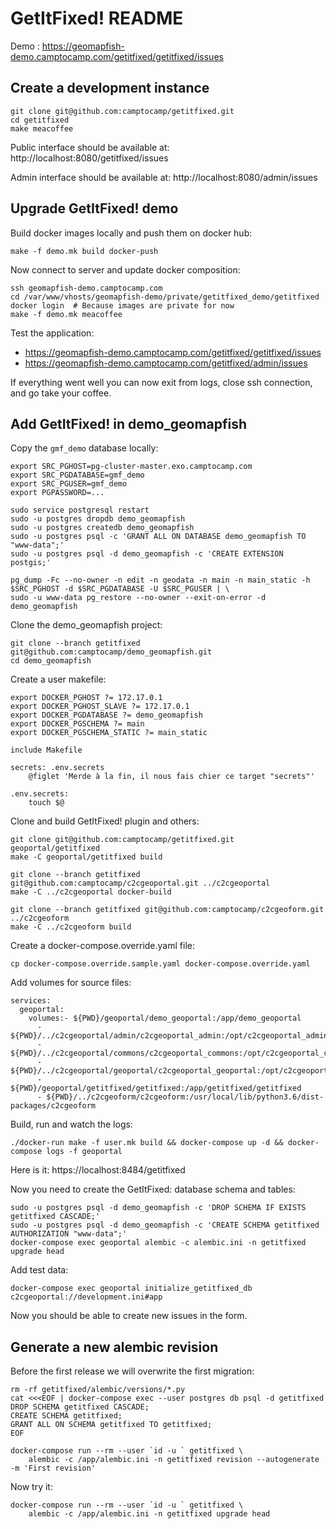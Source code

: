 # GetItFixed! README

Demo : https://geomapfish-demo.camptocamp.com/getitfixed/getitfixed/issues

## Create a development instance

```
git clone git@github.com:camptocamp/getitfixed.git
cd getitfixed
make meacoffee
```

Public interface should be available at: http://localhost:8080/getitfixed/issues

Admin interface should be available at: http://localhost:8080/admin/issues

## Upgrade GetItFixed! demo

Build docker images locally and push them on docker hub:

```
make -f demo.mk build docker-push
```

Now connect to server and update docker composition:

```
ssh geomapfish-demo.camptocamp.com
cd /var/www/vhosts/geomapfish-demo/private/getitfixed_demo/getitfixed
docker login  # Because images are private for now
make -f demo.mk meacoffee
```

Test the application:

- https://geomapfish-demo.camptocamp.com/getitfixed/getitfixed/issues
- https://geomapfish-demo.camptocamp.com/getitfixed/admin/issues

If everything went well you can now exit from logs, close ssh connection, and go take your coffee.

## Add GetItFixed! in demo_geomapfish

Copy the `gmf_demo` database locally:

```
export SRC_PGHOST=pg-cluster-master.exo.camptocamp.com
export SRC_PGDATABASE=gmf_demo
export SRC_PGUSER=gmf_demo
export PGPASSWORD=...

sudo service postgresql restart
sudo -u postgres dropdb demo_geomapfish
sudo -u postgres createdb demo_geomapfish
sudo -u postgres psql -c 'GRANT ALL ON DATABASE demo_geomapfish TO "www-data";'
sudo -u postgres psql -d demo_geomapfish -c 'CREATE EXTENSION postgis;'

pg_dump -Fc --no-owner -n edit -n geodata -n main -n main_static -h $SRC_PGHOST -d $SRC_PGDATABASE -U $SRC_PGUSER | \
sudo -u www-data pg_restore --no-owner --exit-on-error -d demo_geomapfish
```

Clone the demo_geomapfish project:

```
git clone --branch getitfixed git@github.com:camptocamp/demo_geomapfish.git
cd demo_geomapfish
```

Create a user makefile:

```
export DOCKER_PGHOST ?= 172.17.0.1
export DOCKER_PGHOST_SLAVE ?= 172.17.0.1
export DOCKER_PGDATABASE ?= demo_geomapfish
export DOCKER_PGSCHEMA ?= main
export DOCKER_PGSCHEMA_STATIC ?= main_static

include Makefile

secrets: .env.secrets
    @figlet 'Merde à la fin, il nous fais chier ce target "secrets"'

.env.secrets:
    touch $@
```

Clone and build GetItFixed! plugin and others:

```
git clone git@github.com:camptocamp/getitfixed.git geoportal/getitfixed
make -C geoportal/getitfixed build

git clone --branch getitfixed git@github.com:camptocamp/c2cgeoportal.git ../c2cgeoportal
make -C ../c2cgeoportal docker-build

git clone --branch getitfixed git@github.com:camptocamp/c2cgeoform.git ../c2cgeoform
make -C ../c2cgeoform build
```

Create a docker-compose.override.yaml file:

```
cp docker-compose.override.sample.yaml docker-compose.override.yaml
```

Add volumes for source files:

```
services:
  geoportal:
    volumes:- ${PWD}/geoportal/demo_geoportal:/app/demo_geoportal
      - ${PWD}/../c2cgeoportal/admin/c2cgeoportal_admin:/opt/c2cgeoportal_admin/c2cgeoportal_admin
      - ${PWD}/../c2cgeoportal/commons/c2cgeoportal_commons:/opt/c2cgeoportal_commons/c2cgeoportal_commons
      - ${PWD}/../c2cgeoportal/geoportal/c2cgeoportal_geoportal:/opt/c2cgeoportal_geoportal/c2cgeoportal_geoportal
      - ${PWD}/geoportal/getitfixed/getitfixed:/app/getitfixed/getitfixed
      - ${PWD}/../c2cgeoform/c2cgeoform:/usr/local/lib/python3.6/dist-packages/c2cgeoform
```

Build, run and watch the logs:

```
./docker-run make -f user.mk build && docker-compose up -d && docker-compose logs -f geoportal
```

Here is it: https://localhost:8484/getitfixed

Now you need to create the GetItFixed: database schema and tables:

```
sudo -u postgres psql -d demo_geomapfish -c 'DROP SCHEMA IF EXISTS getitfixed CASCADE;'
sudo -u postgres psql -d demo_geomapfish -c 'CREATE SCHEMA getitfixed AUTHORIZATION "www-data";'
docker-compose exec geoportal alembic -c alembic.ini -n getitfixed upgrade head
```

Add test data:

```
docker-compose exec geoportal initialize_getitfixed_db c2cgeoportal://development.ini#app
```

Now you should be able to create new issues in the form.

## Generate a new alembic revision

Before the first release we will overwrite the first migration:

```
rm -rf getitfixed/alembic/versions/*.py
cat <<<EOF | docker-compose exec --user postgres db psql -d getitfixed
DROP SCHEMA getitfixed CASCADE;
CREATE SCHEMA getitfixed;
GRANT ALL ON SCHEMA getitfixed TO getitfixed;
EOF
```

```
docker-compose run --rm --user `id -u ` getitfixed \
    alembic -c /app/alembic.ini -n getitfixed revision --autogenerate -m 'First revision'
```

Now try it:

```
docker-compose run --rm --user `id -u ` getitfixed \
    alembic -c /app/alembic.ini -n getitfixed upgrade head
```
